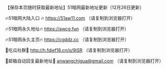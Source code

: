 【保存本页随时获取最新地址】51暗网最新地址更新（12月26日更新）

🔥51暗网大陆入口 🔥 https://51aw11.com （请复制到浏览器打开）

🔥51暗网永久地址🔥  https://awcg.fun （请复制到浏览器打开）

🔥51暗网永久主页🔥  https://cgddz.cc （请复制到浏览器打开）

💋吃瓜社群💋  http://h.fdief18.cn/s/9jSR （请复制到浏览器打开）

💋邮箱自动回复最新地址💋 anwangchigua@gmail.com （请复制到浏览器打开）
